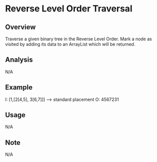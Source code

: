 # Reverse Level Order Traversal 

Overview
---
Traverse a given binary tree in the Reverse Level Order. Mark a node as 
visited by adding its data to an ArrayList which will be returned.

Analysis
---
N/A

Example
---
I: [1,[2[4,5], 3[6,7]]] --> standard placement
O: 4567231

Usage
---
N/A

Note
---
N/A
